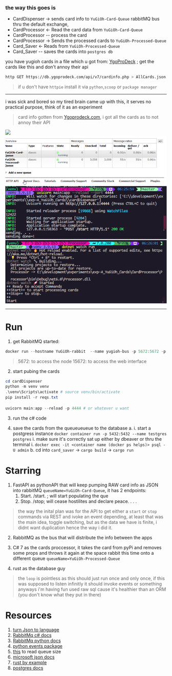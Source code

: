 
### the way this goes is

- CardDispenser -> sends card info to `YuGiOh-Card-Queue` rabbitMQ bus thru the default exchange,
- CardProcessor <- Read the card data from `YuGiOh-Card-Queue`
- CardProcessor -- process the card
- CardProcessor -> Sends the processed cards to `YuGiOh-Processed-Queue`
- Card_Saver    <- Reads from `YuGiOh-Processed-Queue`
- Card_Saver    -- saves the cards into `postgres db`  

you have yugioh cards in a file which u got from: [YgoProDeck](https://db.ygoprodeck.com/) ; get the cards like this and don't annoy their api

```bash
http GET https://db.ygoprodeck.com/api/v7/cardinfo.php > AllCards.json
```

> if u don't have `httpie` install it via `python`,`scoop` or `package manager`

---
<p> i was sick and bored so my tired brain came up with this, it serves no practical purpose, think of it as an experiment  </p>

>
> card info gotten from [Ygoprodeck.com](https://db.ygoprodeck.com/api/v7/cardinfo.php), i got all the cards as to not annoy their API

![](./static/Exp-1.showcase.gif)
![](./static/Queue_status_read-write.png)
![](./static/pyApi.png)
![](./static/c%23Worker.png)

---

# Run

1. get RabbitMQ started:

```powershell
docker run --hostname YuGiOh-rabbit  --name yugioh-bus -p 5672:5672 -p 15672:15672 rabbitmq:3-management
```

> 5672: to access the node
> 15672: to access the web interface

2. start pubing the cards

```powershell
cd cardDispenser
python -m venv venv
.\venv\Scripts\activate # source venv/bin/activate
pip install -r reqs.txt

uvicorn main:app --reload -p 4444 # or whatever u want
```

3. run the c# code

4. save the cards from the queueueueue to the database
    a.
        i. start a postgress instance `docker container run -p 5432:5432 --name testgres postgres`
        i. make sure it's correctly sat up either by dbeaver or thru the terminal
        i. `docker exec -it <container name (docker ps helps)> psql -U admin`
    b.
        cd into `card_saver` -> `cargo build` -> `cargo run`

# Starring

1. FastAPI as pythonAPI that will keep pumping RAW card info as JSON into rabbitMQ `queueName=YuGiOh-Card-Queue`, it has 2 endpoints:
    1. Start. /start. ; will start populating the que
    2. Stop. /stop; will cease hostilites and declare peace. . . .

> the way the inital plan was for the API to get either a `start` or `stop` commands via REST and ivoke an event depending, at least that was the main idea, toggle switching, but as the data we have is finite, i didnt want duplication hence the way i did it.

2. RabbitMQ as the bus that will distribute the info between the apps

3. C# 7 as the cards proccessor, it takes the card from pyPi and removes some props and throws it again at the space rabbit this time onto a different queue `queueName=YuGiOh-Processed-Queue`

4. rust as the database guy

> the `loop` is pointless as this should just run once and only once, if this was supposed to listen infinitly it should invoke events or something anyways i'm having fun
> used raw sql cause it's healthier than an ORM (you don't know what they put in there)

# Resources

1. [turn Json to language](https://json2csharp.com/)
1. [RabbitMq c# docs](https://www.rabbitmq.com/tutorials/tutorial-one-dotnet.html)
1. [RabbitMq python docs](https://www.rabbitmq.com/tutorials/tutorial-three-python.html)
1. [python events package](https://pypi.org/project/Events/)
1. [this](https://stackoverflow.com/questions/47290108/how-to-open-rabbitmq-in-browser-using-docker-container) to read queue size
1. [microsoft json docs](https://learn.microsoft.com/en-us/dotnet/standard/serialization/system-text-json/how-to?pivots=dotnet-8-0)
1. [rust by example](https://doc.rust-lang.org/rust-by-example/)
1. [postgres docs](https://www.postgresql.org/docs/8.3/tutorial-transactions.html)
